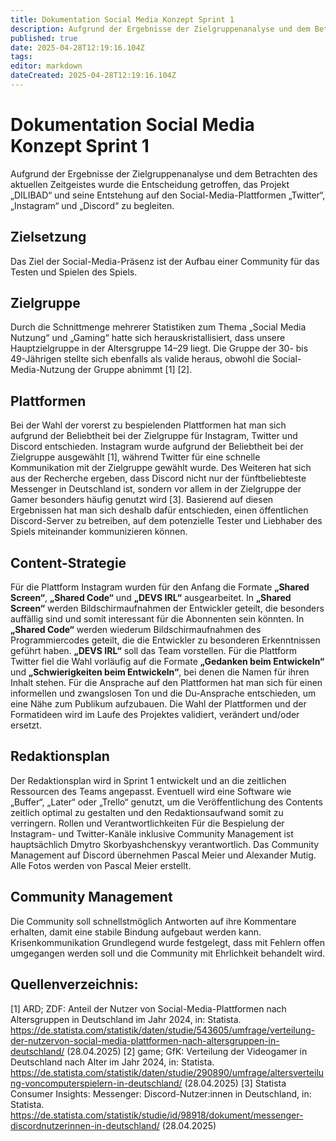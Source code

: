 ```yaml
---
title: Dokumentation Social Media Konzept Sprint 1
description: Aufgrund der Ergebnisse der Zielgruppenanalyse und dem Betrachten des aktuellen Zeitgeistes wurde die Entscheidung getroffen, das Projekt „DILIBAD“ und seine Entstehung auf den Social-Media-Plattformen „Twitter“, „Instagram“ und „Discord“ zu begleiten.
published: true
date: 2025-04-28T12:19:16.104Z
tags: 
editor: markdown
dateCreated: 2025-04-28T12:19:16.104Z
---
```


# Dokumentation Social Media Konzept Sprint 1

Aufgrund der Ergebnisse der Zielgruppenanalyse und dem Betrachten des aktuellen
Zeitgeistes wurde die Entscheidung getroffen, das Projekt „DILIBAD“ und seine
Entstehung auf den Social-Media-Plattformen „Twitter“, „Instagram“ und „Discord“ zu
begleiten.

## Zielsetzung

Das Ziel der Social-Media-Präsenz ist der Aufbau einer Community für das Testen und
Spielen des Spiels.

## Zielgruppe

Durch die Schnittmenge mehrerer Statistiken zum Thema „Social Media Nutzung“ und
„Gaming“ hatte sich herauskristallisiert, dass unsere Hauptzielgruppe in der
Altersgruppe 14–29 liegt. Die Gruppe der 30- bis 49-Jährigen stellte sich ebenfalls als
valide heraus, obwohl die Social-Media-Nutzung der Gruppe abnimmt [1] [2].

## Plattformen

Bei der Wahl der vorerst zu bespielenden Plattformen hat man sich aufgrund der
Beliebtheit bei der Zielgruppe für Instagram, Twitter und Discord entschieden.
Instagram wurde aufgrund der Beliebtheit bei der Zielgruppe ausgewählt [1], während
Twitter für eine schnelle Kommunikation mit der Zielgruppe gewählt wurde.
Des Weiteren hat sich aus der Recherche ergeben, dass Discord nicht nur der
fünftbeliebteste Messenger in Deutschland ist, sondern vor allem in der Zielgruppe der
Gamer besonders häufig genutzt wird [3].
Basierend auf diesen Ergebnissen hat man sich deshalb dafür entschieden, einen
öffentlichen Discord-Server zu betreiben, auf dem potenzielle Tester und Liebhaber des
Spiels miteinander kommunizieren können.

## Content-Strategie

Für die Plattform Instagram wurden für den Anfang die Formate **„Shared Screen“**,
**„Shared Code“** und **„DEVS IRL“** ausgearbeitet.
In **„Shared Screen“** werden Bildschirmaufnahmen der Entwickler geteilt, die besonders
auffällig sind und somit interessant für die Abonnenten sein könnten.
In **„Shared Code“** werden wiederum Bildschirmaufnahmen des Programmiercodes
geteilt, die die Entwickler zu besonderen Erkenntnissen geführt haben.
**„DEVS IRL“** soll das Team vorstellen.
Für die Plattform Twitter fiel die Wahl vorläufig auf die Formate **„Gedanken beim
Entwickeln“** und **„Schwierigkeiten beim Entwickeln“**, bei denen die Namen für ihren Inhalt
stehen.
Für die Ansprache auf den Plattformen hat man sich für einen informellen und
zwangslosen Ton und die Du-Ansprache entschieden, um eine Nähe zum Publikum
aufzubauen.
Die Wahl der Plattformen und der Formatideen wird im Laufe des Projektes validiert,
verändert und/oder ersetzt.

## Redaktionsplan

Der Redaktionsplan wird in Sprint 1 entwickelt und an die zeitlichen Ressourcen des
Teams angepasst. Eventuell wird eine Software wie „Buffer“, „Later“ oder „Trello“
genutzt, um die Veröffentlichung des Contents zeitlich optimal zu gestalten und den
Redaktionsaufwand somit zu verringern.
Rollen und Verantwortlichkeiten
Für die Bespielung der Instagram- und Twitter-Kanäle inklusive Community
Management ist hauptsächlich Dmytro Skorbyashchenskyy verantwortlich.
Das Community Management auf Discord übernehmen Pascal Meier und Alexander
Mutig.
Alle Fotos werden von Pascal Meier erstellt.

## Community Management

Die Community soll schnellstmöglich Antworten auf ihre Kommentare erhalten, damit
eine stabile Bindung aufgebaut werden kann.
Krisenkommunikation
Grundlegend wurde festgelegt, dass mit Fehlern offen umgegangen werden soll und die
Community mit Ehrlichkeit behandelt wird.


## Quellenverzeichnis:

[1] ARD; ZDF: Anteil der Nutzer von Social-Media-Plattformen nach Altersgruppen in
Deutschland im Jahr 2024, in: Statista.
https://de.statista.com/statistik/daten/studie/543605/umfrage/verteilung-der-nutzervon-social-media-plattformen-nach-altersgruppen-in-deutschland/ (28.04.2025)
[2] game; GfK: Verteilung der Videogamer in Deutschland nach Alter im Jahr 2024, in:
Statista.
https://de.statista.com/statistik/daten/studie/290890/umfrage/altersverteilung-voncomputerspielern-in-deutschland/ (28.04.2025)
[3] Statista Consumer Insights: Messenger: Discord-Nutzer:innen in Deutschland, in:
Statista.
https://de.statista.com/statistik/studie/id/98918/dokument/messenger-discordnutzerinnen-in-deutschland/ (28.04.2025)